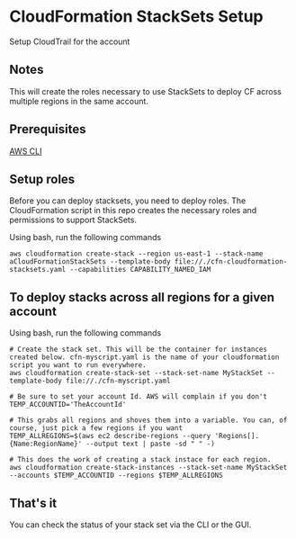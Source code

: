 # CloudFormation StackSets Setup
Setup CloudTrail for the account

## Notes
This will create the roles necessary to use StackSets to deploy CF across multiple regions in the same account.

## Prerequisites
[AWS CLI](https://docs.aws.amazon.com/cli/latest/reference/)

## Setup roles
Before you can deploy stacksets, you need to deploy roles. The CloudFormation script in this repo creates the necessary roles and permissions to support StackSets.

Using bash, run the following commands
```
aws cloudformation create-stack --region us-east-1 --stack-name aCloudFormationStackSets --template-body file://./cfn-cloudformation-stacksets.yaml --capabilities CAPABILITY_NAMED_IAM
```

## To deploy stacks across all regions for a given account

Using bash, run the following commands
```
# Create the stack set. This will be the container for instances created below. cfn-myscript.yaml is the name of your cloudformation script you want to run everywhere.
aws cloudformation create-stack-set --stack-set-name MyStackSet --template-body file://./cfn-myscript.yaml 

# Be sure to set your account Id. AWS will complain if you don't
TEMP_ACCOUNTID='TheAccountId'

# This grabs all regions and shoves them into a variable. You can, of course, just pick a few regions if you want
TEMP_ALLREGIONS=$(aws ec2 describe-regions --query 'Regions[].{Name:RegionName}' --output text | paste -sd " " -)

# This does the work of creating a stack instace for each region.
aws cloudformation create-stack-instances --stack-set-name MyStackSet --accounts $TEMP_ACCOUNTID --regions $TEMP_ALLREGIONS 
```

## That's it
You can check the status of your stack set via the CLI or the GUI. 

